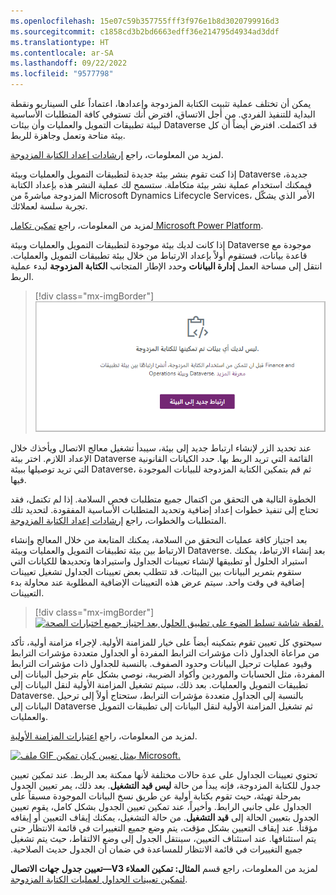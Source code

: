 ```yaml
---
ms.openlocfilehash: 15e07c59b357755fff3f976e1b8d3020799916d3
ms.sourcegitcommit: c1858cd3b2bd6663edff36e214795d4934ad3ddf
ms.translationtype: HT
ms.contentlocale: ar-SA
ms.lasthandoff: 09/22/2022
ms.locfileid: "9577798"
---
```

يمكن أن تختلف عملية تثبيت الكتابة المزدوجة وإعدادها، اعتماداً على السيناريو ونقطة البداية للتنفيذ الفردي. من أجل الاتساق، افترض أنك تستوفي كافة المتطلبات الأساسية لبيئة تطبيقات التمويل والعمليات وأن بيئات Dataverse قد اكتملت. افترض أيضاً أن كل بيئة متاحة وتعمل وجاهزة للربط. 

لمزيد من المعلومات، راجع [إرشادات إعداد الكتابة المزدوجة](/dynamics365/fin-ops-core/dev-itpro/data-entities/dual-write/connection-setup/?azure-portal=true).

إذا كنت تقوم بنشر بيئة جديدة لتطبيقات التمويل والعمليات وبيئة Dataverse جديدة، فيمكنك استخدام عملية نشر بيئة متكاملة. ستسمح لك عملية النشر هذه بإعداد الكتابة المزدوجة مباشرةً من Microsoft Dynamics Lifecycle Services، الأمر الذي يشكّل تجربة سلسة لعملائك. 

لمزيد من المعلومات، راجع [تمكين تكامل Microsoft Power Platform](/dynamics365/fin-ops-core/dev-itpro/power-platform/enable-power-platform-integration/?azure-portal=true).

إذا كانت لديك بيئة موجودة لتطبيقات التمويل والعمليات وبيئة Dataverse موجودة مع قاعدة بيانات، فستقوم أولاً بإعداد الارتباط من خلال بيئة تطبيقات التمويل والعمليات. انتقل إلى مساحة العمل **إدارة البيانات** وحدد الإطار المتجانب **الكتابة المزدوجة** لبدء عملية الربط. 

> [!div class="mx-imgBorder"]
> [![لقطة شاشة تعرض رابطاً جديداً بالبيئة.](../media/dual-write-install-link.png)](../media/dual-write-install-link.png#lightbox)


عند تحديد الزر لإنشاء ارتباط جديد إلى بيئة، سيبدأ تشغيل معالج الاتصال ويأخذك خلال الإعداد اللازم. اختر بيئة Dataverse القائمة التي تريد الربط بها. حدد الكيانات القانونية التي تريد توصيلها ببيئة Dataverse، ثم قم بتمكين الكتابة المزدوجة للبيانات الموجودة فيها. 

الخطوة التالية هي التحقق من اكتمال جميع متطلبات فحص السلامة. إذا لم تكتمل، فقد تحتاج إلى تنفيذ خطوات إعداد إضافية وتحديد المتطلبات الأساسية المفقودة. لتحديد تلك المتطلبات والخطوات، راجع [إرشادات إعداد الكتابة المزدوجة](/dynamics365/fin-ops-core/dev-itpro/data-entities/dual-write/connection-setup/?azure-portal=true).
 

بعد اجتياز كافة عمليات التحقق من السلامة، يمكنك المتابعة من خلال المعالج وإنشاء الارتباط بين بيئة تطبيقات التمويل والعمليات وبيئة Dataverse. بعد إنشاء الارتباط، يمكنك استيراد الحلول أو تطبيقها لإنشاء تعيينات الجداول واستيرادها وتحديدها للكيانات التي ستقوم بتمرير البيانات بين البيئات. قد تتطلب بعض تعيينات الجداول تشغيل تعيينات إضافية في وقت واحد. سيتم عرض هذه التعيينات الإضافية المطلوبة عند محاولة بدء التعيينات. 

> [!div class="mx-imgBorder"]
> [![لقطة شاشة تسلط الضوء على تطبيق الحلول بعد اجتياز جميع اختبارات الصحة.](../media/dual-write-install-apply-solution.png)](../media/dual-write-install-apply-solution.png#lightbox)


سيحتوي كل تعيين تقوم بتمكينه أيضاً على خيار للمزامنة الأولية. لإجراء مزامنة أولية، تأكد من مراعاة الجداول ذات مؤشرات الترابط المفردة أو الجداول متعددة مؤشرات الترابط وقيود عمليات ترحيل البيانات وحدود الصفوف. بالنسبة للجداول ذات مؤشرات الترابط المفردة، مثل الحسابات والموردين وأكواد الضريبة، نوصي بشكل عام بترحيل البيانات إلى تطبيقات التمويل والعمليات. بعد ذلك، سيتم تشغيل المزامنة الأولية لنقل البيانات إلى Dataverse. بالنسبة إلى الجداول متعددة مؤشرات الترابط، ستحتاج أولاً إلى ترحيل البيانات إلى Dataverse ثم تشغيل المزامنة الأولية لنقل البيانات إلى تطبيقات التمويل والعمليات. 

لمزيد من المعلومات، راجع [اعتبارات المزامنة الأولية](/dynamics365/fin-ops-core/dev-itpro/data-entities/dual-write/initial-sync-guidance/?azure-portal=true).

[![ملف GIF يمثل تعيين كيان تمكين Microsoft.](../media/microsoft-enabling-entity-map.gif)](../media/microsoft-enabling-entity-map.gif#lightbox)

تحتوي تعيينات الجداول على عدة حالات مختلفة لأنها ممكنة بعد الربط. عند تمكين تعيين جدول للكتابة المزدوجة، فإنه يبدأ من حالة **‏‫‏‏ليس قيد التشغيل**. بعد ذلك، يمر تعيين الجدول بمرحلة تهيئة، حيث تقوم بكتابة أولية عن طريق نسخ البيانات الموجودة مسبقاً على الجداول على جانبي الرابط. وأخيراً، عند تمكين تعيين الجدول بشكل كامل، يقوم تعيين الجدول بتعيين الحالة إلى **قيد التشغيل**. من حالة التشغيل، يمكنك إيقاف التعيين أو إيقافه مؤقتاً. عند إيقاف التعيين بشكل مؤقت، يتم وضع جميع التغييرات في قائمة الانتظار حتى يتم استئنافها. عند استئناف التعيين، سينتقل الجدول إلى وضع الالتقاط، حيث يتم تشغيل جميع التغييرات في قائمة الانتظار للمساعدة في ضمان أن الجدول حديث الصلاحية. 

لمزيد من المعلومات، راجع قسم **المثال: تمكين ‏‫العملاء V3‬—تعيين جدول جهات الاتصال** [لتمكين تعيينات الجداول لعمليات الكتابة المزدوجة](/dynamics365/fin-ops-core/dev-itpro/data-entities/dual-write/enable-entity-map/?azure-portal=true).
